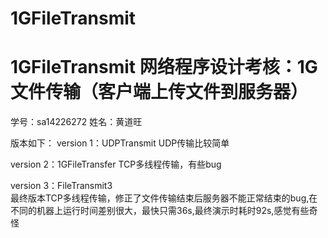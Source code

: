 # 1GFileTransmit
# 1GFileTransmit 网络程序设计考核：1G文件传输（客户端上传文件到服务器）

学号：sa14226272    姓名：黄道旺

版本如下：
version 1：UDPTransmit    UDP传输比较简单

version 2：1GFileTransfer TCP多线程传输，有些bug

version 3：FileTransmit3  
    最终版本TCP多线程传输，修正了文件传输结束后服务器不能正常结束的bug,在不同的机器上运行时间差别很大，最快只需36s,最终演示时耗时92s,感觉有些奇怪 
